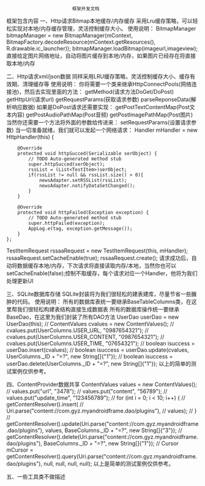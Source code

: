 							框架开发文档
框架包含内容
一、Http请求Bitmap本地缓存/内存缓存
采用Lru缓存策略，可以轻松实现对本地/内存缓存管理，灵活控制缓存大小。
使用说明：
BitmapManager bitmapManager = new BitmapManager(mContext,
				BitmapFactory.decodeResource(mContext.getResources(),
						R.drawable.ic_launcher));
		bitmapManager.loadBitmap(imageurl,imageview);
直接给定图片网络地址，自动将图片缓存到本地/内存，如果图片已经存在将直接取本地/内存

二、Http请求xml/json数据
同样采用LRU缓存策略，灵活控制缓存大小、缓存有效期、清理缓存等
使用说明：
你将需要一个类来继承HttpConnectPools(网络连接池)，然后去实现里面的方法：
getMethod(请求方法DoGet/DoPost)
getHttpUrl(请求url)
getRequestParams(获取请求参数)
parseReponseData(解析响应数据)
如果是DoPost请求还需要实现：
getPostTextContentMap(Post文本内容)
getPostAudioPathMap(Post音频)
getPostImagePathMap(Post图片)
当然你还需要一个方法将外面的参数给传进来：
setRequestParams(设置请求参数)
当一切准备就绪，我们就可以发起一个网络请求：
Handler mHandler = new HttpHandler(this) {

		@Override
		protected void httpSucced(Serializable serObject) {
			// TODO Auto-generated method stub
			super.httpSucced(serObject);
			rssList = (List<TestItem>)serObject;
			if(rssList != null && rssList.size() > 0){
				newsAdapter.setRSSList(rssList);
				newsAdapter.notifyDataSetChanged();
			}
		}

		@Override
		protected void httpFailed(Exception exception) {
			// TODO Auto-generated method stub
			super.httpFailed(exception);
			AppLog.e(tag, exception.getMessage());
		}
	};
TestItemRequest rssaaRequest = new TestItemRequest(this, mHandler);
			rssaaRequest.setCacheEnable(true);
			rssaaRequest.create();
请求成功后，自动将数据缓存本地/内存，下次请求将直接读取内存/本地，当然你也可以setCacheEnable(false);控制不取缓存，每个请求对应一个Handler，他将为我们处理更新UI

三、SQLite数据库存储
SQLite封装将为我们很轻松的建表建库，尽量节省一些臃肿的代码。
使用说明：
所有的数据库表统一要继承BaseTableColumns类，在这里帮我们很轻松构建表结构直接生成数据表
所有的数据库操作统一要继承BaseDao，在这里为我们封装了所有DAO方法
UserDao userDao = new UserDao(this);
//			ContentValues cvalues = new ContentValues();
//			cvalues.put(UserColumns.USER_URL, "0987654321");
//			cvalues.put(UserColumns.USER_CONTENT, "0987654321");
//			cvalues.put(UserColumns.USER_TIME, "07654321");
//			boolean isuccess = userDao.insert(cvalues);
//			boolean isuccess = userDao.update(cvalues, UserColumns._ID + "=?", new String[]{"1"});
//			boolean isuccess = userDao.delete(UserColumns._ID + "=?", new String[]{"1"});
以上的简单的测试案例仅供参考。

四、ContentProvider数据共享
ContentValues values = new ContentValues();
//		values.put("url", "3478");
//		values.put("content", "56789");
//		values.put("update_time", "123456789");
//		for (int i = 0; i < 10; i++) {
//			getContentResolver().insert(
//					Uri.parse("content://com.gyz.myandroidframe.dao/plugins"),
//					values);
//		}
//		getContentResolver().update(Uri.parse("content://com.gyz.myandroidframe.dao/plugins"), values, BaseColumns._ID + "=?", new String[]{"3"});
//		getContentResolver().delete(Uri.parse("content://com.gyz.myandroidframe.dao/plugins"), BaseColumns._ID + "=?", new String[]{"1"});
//		Cursor mCursor = getContentResolver().query(Uri.parse("content://com.gyz.myandroidframe.dao/plugins"), null, null, null, null);
以上是简单的测试案例仅供参考。


五、一些工具类不做描述














